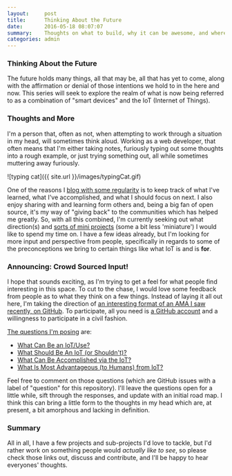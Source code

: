 ```yaml
---
layout:     post
title:      Thinking About the Future
date:       2016-05-18 08:07:07
summary:    Thoughts on what to build, why it can be awesome, and where to go with this series.
categories: admin
---
```


### Thinking About the Future

The future holds many things, all that may be, all that has yet to come, along with the affirmation or denial of those intentions we hold to in the here and now. This series will seek to explore the realm of what is now being referred to as a combination of "smart devices" and the IoT (Internet of Things).

### Thoughts and More

I'm a person that, often as not, when attempting to work through a situation in my head, will sometimes think aloud. Working as a web developer, that often means that I'm either taking notes, furiously typing out some thoughts into a rough example, or just trying something out, all while sometimes muttering away furiously.

<span class="img-responsive">
![typing cat]({{ site.url }}/images/typingCat.gif)
</span>

One of the reasons I [blog with some regularity](https://edm00se.io/) is to keep track of what I've learned, what I've accomplished, and what I should focus on next. I also enjoy sharing with and learning form others and, being a big fan of open source, it's my way of "giving back" to the communities which has helped me greatly. So, with all this combined, I'm currently seeking out what direction(s) and [sorts of mini projects](https://github.com/edm00se/iot-pi/issues/1) (some a bit less 'miniature') I would like to spend my time on. I have a few ideas already, but I'm looking for more input and perspective from people, specifically in regards to some of the preconceptions we bring to certain things like what IoT is and is **for**.

### Announcing: Crowd Sourced Input!

I hope that sounds exciting, as I'm trying to get a feel for what people find interesting in this space. To cut to the chase, I would love some feedback from people as to what they think on a few things. Instead of laying it all out here, I'm taking the direction of [an interesting format of an AMA I saw recently, on GitHub](https://github.com/kentcdodds/ama). To participate, all you need is [a GitHub account](https://github.com/join) and a willingness to participate in a civil fashion.

[The questions I'm posing](https://github.com/edm00se/iot-pi/issues?utf8=%E2%9C%93&q=is%3Aissue+label%3Aquestion+) are:

* [What Can Be an IoT/Use?](https://github.com/edm00se/iot-pi/issues/2)
* [What Should Be An IoT (or Shouldn't)?](https://github.com/edm00se/iot-pi/issues/3)
* [What Can Be Accomplished via the IoT?](https://github.com/edm00se/iot-pi/issues/4)
* [What Is Most Advantageous (to Humans) from IoT?](https://github.com/edm00se/iot-pi/issues/5)

Feel free to comment on those questions (which are GitHub issues with a label of "question" for this repository). I'll leave the questions open for a little while, sift through the responses, and update with an initial road map. I think this can bring a little form to the thoughts in my head which are, at present, a bit amorphous and lacking in definition.

### Summary

All in all, I have a few projects and sub-projects I'd love to tackle, but I'd rather work on something people would _actually like to see_, so please check those links out, discuss and contribute, and I'll be happy to hear everyones' thoughts.
